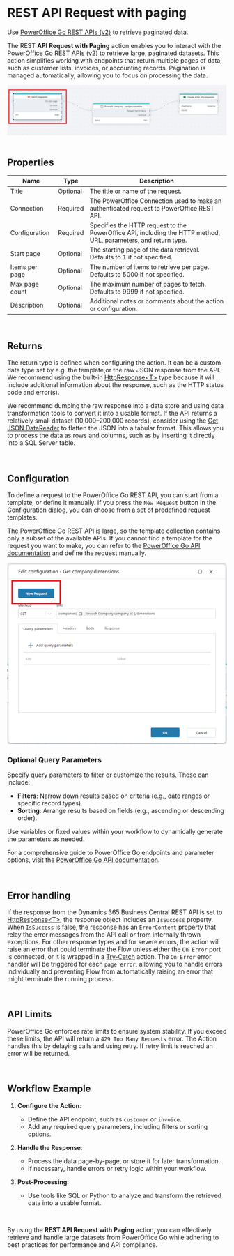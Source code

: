 # REST API Request with paging

Use [PowerOffice Go REST APIs (v2)](https://developer.poweroffice.net) to retrieve paginated data.


The REST **API Request with Paging** action enables you to interact with the [PowerOffice Go REST APIs (v2)](https://prdm0go0stor0apiv20eurw.z6.web.core.windows.net) to retrieve large, paginated datasets. This action simplifies working with endpoints that return multiple pages of data, such as customer lists, invoices, or accounting records. Pagination is managed automatically, allowing you to focus on processing the data.

![img](/images/flow/rest-api-paging-powerOff.png)  
<br/>

## Properties

| Name            | Type     | Description                                                                                   |
|----------------- | -------- | --------------------------------------------------------------------------------------------- |
| Title           | Optional | The title or name of the request.                              |
| Connection      | Required | The PowerOffice Connection used to make an authenticated request to PowerOffice REST API.         |
| Configuration   | Required | Specifies the HTTP request to the PowerOffice API, including the HTTP method, URL, parameters, and return type. |
| Start page     | Optional | The starting page of the data retrieval. Defaults to 1 if not specified.           |
| Items per page  | Optional | The number of items to retrieve per page. Defaults to 5000 if not specified.                  |
| Max page count  | Optional | The maximum number of pages to fetch. Defaults to 9999 if not specified.                      |
| Description     | Optional | Additional notes or comments about the action or configuration.                               |

<br>

## Returns  

The return type is defined when configuring the action. It can be a custom data type set by e.g. the template,or the raw JSON response from the API.  
We recommend using the built-in [HttpResponse&lt;T&gt;](../../api-reference/built-in-types/http-response.md) type because it will include additional information about the response, such as the HTTP status code and error(s).

We recommend dumping the raw response into a data store and using data transformation tools to convert it into a usable format. If the API returns a relatively small dataset (10,000–200,000 records), consider using the [Get JSON DataReader](../json/get-json-datareader.md) to flatten the JSON into a tabular format. This allows you to process the data as rows and columns, such as by inserting it directly into a SQL Server table.

<br/>

## Configuration

To define a request to the PowerOffice Go REST API, you can start from a template, or define it manually.
If you press the `New Request` button in the Configuration dialog, you can choose from a set of predefined request templates.  

The PowerOffice Go REST API is large, so the template collection contains only a subset of the available APIs. If you cannot find a template for the request you want to make, you can refer to the [PowerOffice Go API documentation](https://prdm0go0stor0apiv20eurw.z6.web.core.windows.net) and define the request manually.

![img](/images/flow/dynamics365-bc-new-request.png)


### Optional Query Parameters  

Specify query parameters to filter or customize the results. These can include:  

- **Filters**: Narrow down results based on criteria (e.g., date ranges or specific record types).  
- **Sorting**: Arrange results based on fields (e.g., ascending or descending order).  

Use variables or fixed values within your workflow to dynamically generate the parameters as needed.  

For a comprehensive guide to PowerOffice Go endpoints and parameter options, visit the [PowerOffice Go API documentation](https://prdm0go0stor0apiv20eurw.z6.web.core.windows.net).  

<br/>

## Error handling

If the response from the Dynamics 365 Business Central REST API is set to [HttpResponse&lt;T&gt;](../../api-reference/built-in-types/http-response.md), the response object includes an `IsSuccess` property. When `IsSuccess` is false, the response has an `ErrorContent` property that relay the error messages from the API call or from internally thrown exceptions. 
For other response types and for severe errors, the action will raise an error that could terminate the Flow unless either the `On Error` port is connected, or it is wrapped in a [Try-Catch](../built-in/try-catch.md) action. 
The `On Error` error handler will be triggered for each `page error`, allowing you to handle errors individually and preventing Flow from automatically raising an error that might terminate the running process.

<br>

## API Limits  

PowerOffice Go enforces rate limits to ensure system stability. If you exceed these limits, the API will return a `429 Too Many Requests` error. 
The Action handles this by delaying calls and using retry. If retry limit is reached an error will be returned.

<br/>

## Workflow Example  

1. **Configure the Action**:  
   - Define the API endpoint, such as `customer` or `invoice`.  
   - Add any required query parameters, including filters or sorting options.  

2. **Handle the Response**:  
   - Process the data page-by-page, or store it for later transformation.  
   - If necessary, handle errors or retry logic within your workflow.  

3. **Post-Processing**:  
   - Use tools like SQL or Python to analyze and transform the retrieved data into a usable format.  

<br/>

By using the **REST API Request with Paging** action, you can effectively retrieve and handle large datasets from PowerOffice Go while adhering to best practices for performance and API compliance.
